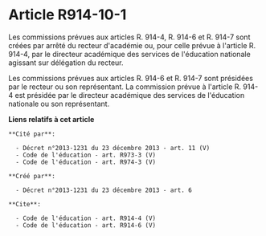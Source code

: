 # Article R914-10-1

Les commissions prévues aux articles R. 914-4, R. 914-6 et R. 914-7 sont créées par arrêté du recteur d'académie ou, pour
celle prévue à l'article R. 914-4, par le directeur académique des services de l'éducation nationale agissant sur délégation
du recteur. 

Les commissions prévues aux articles R. 914-6 et R. 914-7 sont présidées par le recteur ou son représentant. La commission
prévue à l'article R. 914-4 est présidée par le directeur académique des services de l'éducation nationale ou son
représentant.

**Liens relatifs à cet article**

	**Cité par**:

	  - Décret n°2013-1231 du 23 décembre 2013 - art. 11 (V)
	  - Code de l'éducation - art. R973-3 (V)
	  - Code de l'éducation - art. R974-3 (V)

	**Créé par**:

	  - Décret n°2013-1231 du 23 décembre 2013 - art. 6

	**Cite**:

	  - Code de l'éducation - art. R914-4 (V)
	  - Code de l'éducation - art. R914-6 (V)
